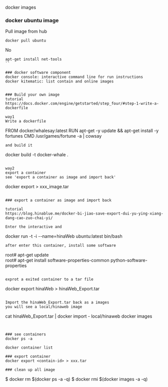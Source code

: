 docker images

### docker ubuntu image
Pull image from hub
```
docker pull ubuntu
```
No 
```
apt-get install net-tools
``

### docker software component
docker console: interactive command line for run instructions
docker kitematic: list contain and online images


### Build your own image
tutorial
https://docs.docker.com/engine/getstarted/step_four/#step-1-write-a-dockerfile

way1
Write a dockerfile
```
FROM docker/whalesay:latest
RUN apt-get -y update && apt-get install -y fortunes
CMD /usr/games/fortune -a | cowsay
```
and build it 
```
docker build -t docker-whale .
```

way2
export a container 
see 'export a container as image and import back'
```
docker export <container-id> > xxx_image.tar
```

### export a container as image and import back

tutorial
https://blog.hinablue.me/docker-bi-jiao-save-export-dui-yu-ying-xiang-dang-cao-zuo-chai-yi/

Enter the interactive and 
```
docker run -t -i --name=hinaWeb ubuntu:latest bin/bash
```
after enter this container, install some software
```
root# apt-get update  
root# apt-get install software-properties-common python-software-properties  
```

exprot a exited container to a tar file
```
docker export hinaWeb > hinaWeb_Export.tar
```

Import the hinaWeb_Export.tar back as a images
you will see a local/hinaweb image
```
cat hinaWeb_Export.tar | docker import - local/hinaweb
docker images
```


### see containers
docker ps -a 

docker container list

### export container 
docker export <contain-id> > xxx.tar

### clean up all image

```
$ docker rm $(docker ps -a -q)
$ docker rmi $(docker images -a -q)
```




